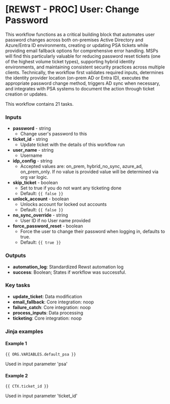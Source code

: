 # \[REWST - PROC] User: Change Password

This workflow functions as a critical building block that automates user password changes across both on-premises Active Directory and Azure/Entra ID environments, creating or updating PSA tickets while providing email fallback options for comprehensive error handling. MSPs will find this particularly valuable for reducing password reset tickets (one of the highest volume ticket types), supporting hybrid identity environments, and maintaining consistent security practices across multiple clients. Technically, the workflow first validates required inputs, determines the identity provider location (on-prem AD or Entra ID), executes the appropriate password change method, triggers AD sync when necessary, and integrates with PSA systems to document the action through ticket creation or updates.

This workflow contains 21 tasks.

### Inputs

* **password** - string
  * Change user's password to this
* **ticket\_id** - string
  * Update ticket with the details of this workflow run
* **user\_name** - string
  * Username
* **idp\_config** - string
  * Accepted values are: on\_prem, hybrid\_no\_sync, azure\_ad, on\_prem\_only. If no value is provided value will be determined via org var logic.
* **skip\_ticket** - boolean
  * Set to true if you do not want any ticketing done
  * Default: `{{ false }}`
* **unlock\_account** - boolean
  * Unlocks account for locked out accounts
  * Default: `{{ false }}`
* **no\_sync\_override** - string
  * User ID if no User name provided
* **force\_password\_reset** - boolean
  * Force the user to change their password when logging in, defaults to true.
  * Default: `{{ true }}`

### Outputs

* **automation\_log**: Standardized Rewst automation log
* **success**: Boolean; States if workflow was successful.

### Key tasks

* **update\_ticket**: Data modification
* **email\_fallback**: Core integration: noop
* **failure\_catch**: Core integration: noop
* **process\_inputs**: Data processing
* **ticketing**: Core integration: noop

### Jinja examples

#### Example 1

```jinja
{{ ORG.VARIABLES.default_psa }}
```

Used in input parameter 'psa'

#### Example 2

```jinja
{{ CTX.ticket_id }}
```

Used in input parameter 'ticket\_id'
